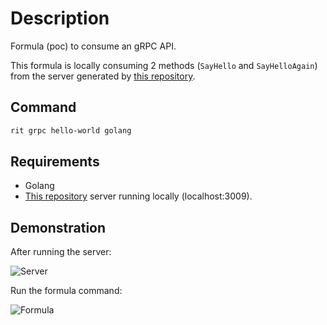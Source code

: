 # Description

Formula (poc) to consume an gRPC API.

This formula is locally consuming 2 methods (`SayHello` and `SayHelloAgain`) from the server generated by [this repository](https://github.com/GuillaumeFalourd/poc-grpc-golang).

## Command

```bash
rit grpc hello-world golang
```

## Requirements

- Golang
- [This repository](https://github.com/GuillaumeFalourd/poc-grpc-golang) server running locally (localhost:3009).

## Demonstration

After running the server:

![Server](https://user-images.githubusercontent.com/22433243/127925819-db4028ca-df64-4d12-9974-a0b0be5c17a4.png)

Run the formula command:

![Formula](https://user-images.githubusercontent.com/22433243/127925833-0eac6d82-1c68-46c3-984e-739ae3865cc9.png)
